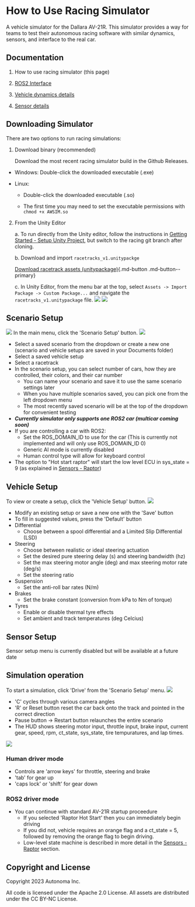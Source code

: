 # How to Use Racing Simulator

A vehicle simulator for the Dallara AV-21R. This simulator provides a way for teams to test their autonomous racing software with similar dynamics, sensors, and interface to the real car.

## Documentation
1. How to use racing simulator (this page)

2. [ROS2 Interface](/docs/RacingSim/ROS2Interface/index.md)

2. [Vehicle dynamics details](/docs/RacingSim/VehicleDynamics/index.md)

3. [Sensor details](/docs/RacingSim/Sensors/index.md)

## Downloading Simulator

There are two options to run racing simulations:

1. Download binary (recommended)

    Download the most recent racing simulator build in the Github Releases.

- Windows: Double-click the downloaded executable (.exe)
    
- Linux:

    - Double-click the downloaded executable (.so)

    - The first time you may need to set the executable permissions with ```chmod +x AWSIM.so```

2. From the Unity Editor

    a. To run directly from the Unity editor, follow the instructions in [Getting Started - Setup Unity Project](/docs/GettingStarted/SetupUnityProject/index.md), but switch to the racing git branch after cloning.

    b. Download and import `racetracks_v1.unitypackge`

    [Download racetrack assets (unitypackage)](https://netorgft10298407-my.sharepoint.com/:f:/g/personal/will_bryan_autonomalabs_com/EnFiHnKOU2VKpFyvuGNnSoEBHrcnGAxe8js3GnDwgTMl8Q?e=joBXev){.md-button .md-button--primary}

    c. In Unity Editor, from the menu bar at the top, select `Assets -> Import Package -> Custom Package...` and navigate the `racetracks_v1.unitypackage` file.
![](/docs/RacingSim/Overview/Image_import1.png)
![](/docs/RacingSim/Overview/Image_import2.png)

## Scenario Setup
![](/docs/RacingSim/Overview/Image_main_menu.png)
In the main menu, click the 'Scenario Setup' button.
![](/docs/RacingSim/Overview/Image_scenario_menu.png)
- Select a saved scenario from the dropdown or create a new one (scenario and vehicle setups are saved in your Documents folder)
- Select a saved vehicle setup
- Select a racetrack
- In the scenario setup, you can select number of cars, how they are controlled, their colors, and their car number
    - You can name your scenario and save it to use the same scenario settings later
    - When you have multiple scenarios saved, you can pick one from the left dropdown menu
    - The most recently saved scenario will be at the top of the dropdown for convenient testing
- ***Currently simulator only supports one ROS2 car (multicar coming soon)***
- If you are controlling a car with ROS2:
    - Set the ROS_DOMAIN_ID to use for the car (This is currently not implemented and will only use ROS_DOMAIN_ID 0)
    - Generic AI mode is currently disabled
    - Human control type will allow for keyboard control
- The option to "Hot start raptor" will start the low level ECU in sys_state = 9 (as explained in [Sensors - Raptor](../Sensors/index.md))

## Vehicle Setup
To view or create a setup, click the 'Vehicle Setup' button.
![](/docs/RacingSim/Overview/Image_vehicle_setup.png)
- Modify an existing setup or save a new one with the 'Save' button
- To fill in suggested values, press the 'Default' button
- Differential
    - Choose between a spool differential and a Limited Slip Differential (LSD)
- Steering
    - Choose between realistic or ideal steering actuation
    - Set the desired pure steering delay (s) and steering bandwidth (hz)
    - Set the max steering motor angle (deg) and max steering motor rate (deg/s)
    - Set the steering ratio
- Suspension
    - Set the anti-roll bar rates (N/m)
- Brakes
    - Set the brake constant (conversion from kPa to Nm of torque)
- Tyres
    - Enable or disable thermal tyre effects
    - Set ambient and track temperatures (deg Celcius)

## Sensor Setup
Sensor setup menu is currently disabled but will be available at a future date

## Simulation operation
To start a simulation, click 'Drive' from the 'Scenario Setup' menu.
![](/docs/RacingSim/Overview/Image_camera1.png)

- 'C' cycles through various camera angles
- 'R' or Reset button reset the car back onto the track and pointed in the correct direction
- Pause button -> Restart button relaunches the entire scenario
- The HUD shows steering motor input, throttle input, brake input, current gear, speed, rpm, ct_state, sys_state, tire tempuratures, and lap times.

![](/docs/RacingSim/Overview/Image_camera2.png)

### Human driver mode
- Controls are 'arrow keys' for throttle, steering and brake
- 'tab' for gear up
- 'caps lock' or 'shift' for gear down

### ROS2 driver mode
- You can continue with standard AV-21R startup proceedure
    - If you selected 'Raptor Hot Start' then you can immediately begin driving
    - If you did not, vehicle requires an orange flag and a ct_state = 5, followed by removing the orange flag to begin driving.
    - Low-level state machine is described in more detail in the [Sensors - Raptor](/docs/RacingSim/Sensors/index.md) section.

## Copyright and License

Copyright 2023 Autonoma Inc.

All code is licensed under the Apache 2.0 License. All assets are distributed under the CC BY-NC License.
